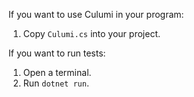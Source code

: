 
If you want to use Culumi in your program:

1. Copy `Culumi.cs` into your project.

If you want to run tests:

1. Open a terminal.
1. Run `dotnet run`.

